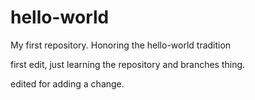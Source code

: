 # hello-world
My first repository. Honoring the hello-world tradition

first edit, just learning the repository and branches thing.

edited for adding a change.
